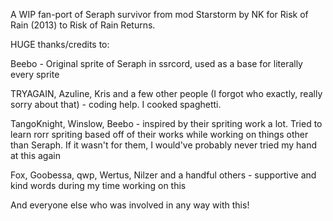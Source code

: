 A WIP fan-port of Seraph survivor from mod Starstorm by NK for Risk of Rain (2013) to Risk of Rain Returns.

HUGE thanks/credits to:

Beebo - Original sprite of Seraph in ssrcord, used as a base for literally every sprite

TRYAGAIN, Azuline, Kris and a few other people (I forgot who exactly, really sorry about that) - coding help. I cooked spaghetti.

TangoKnight, Winslow, Beebo - inspired by their spriting work a lot. Tried to learn rorr spriting based off of their works while working on things other than Seraph. If it wasn't for them, I would've probably never tried my hand at this again

Fox, Goobessa, qwp, Wertus, Nilzer and a handful others - supportive and kind words during my time working on this

And everyone else who was involved in any way with this!
